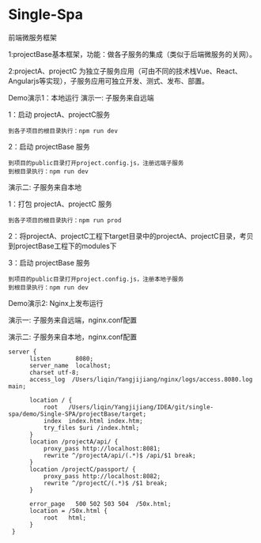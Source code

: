 # Single-Spa
前端微服务框架

1:projectBase基本框架，功能：做各子服务的集成（类似于后端微服务的关网）。

2:projectA、projectC 为独立子服务应用（可由不同的技术栈Vue、React、Angularjs等实现），子服务应用可独立开发、测式、发布、部置。

Demo演示1：本地运行
演示一: 子服务来自远端

1：启动 projectA、projectC服务
   
    到各子项目的根目录执行：npm run dev
   
   
2：启动 projectBase 服务
    
    到项目的public目录打开project.config.js，注册远端子服务
    到根目录执行：npm run dev


演示二: 子服务来自本地

1：打包 projectA、projectC 服务

    到各子项目的根目录执行：npm run prod


2：将projectA、projectC工程下target目录中的projectA、projectC目录，考贝到projectBase工程下的modules下


3：启动 projectBase 服务

    到项目的public目录打开project.config.js，注册本地子服务
    到根目录执行：npm run dev
   
   
   
Demo演示2: Nginx上发布运行

演示一: 子服务来自远端，nginx.conf配置

演示二: 子服务来自本地，nginx.conf配置

    server {
          listen       8080;
          server_name  localhost;
          charset utf-8;
          access_log  /Users/liqin/Yangjijiang/nginx/logs/access.8080.log  main;

          location / {
              root   /Users/liqin/Yangjijiang/IDEA/git/single-spa/demo/Single-SPA/projectBase/target;
              index  index.html index.htm;
              try_files $uri /index.html;
          }
          location /projectA/api/ {
              proxy_pass http://localhost:8081;
              rewrite ^/projectA/api/(.*)$ /api/$1 break;
          }
          location /projectC/passport/ {
              proxy_pass http://localhost:8082;
              rewrite ^/projectC/(.*)$ /$1 break;
          }

          error_page   500 502 503 504  /50x.html;
          location = /50x.html {
              root   html;
          }
     }
